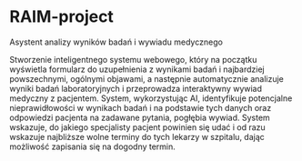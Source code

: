 # RAIM-project
Asystent analizy wyników badań i wywiadu medycznego

Stworzenie inteligentnego systemu webowego, który na początku wyświetla formularz do uzupełnienia z wynikami badań i najbardziej powszechnymi, ogólnymi objawami, a następnie automatycznie analizuje wyniki badań laboratoryjnych i przeprowadza interaktywny wywiad medyczny z pacjentem. System, wykorzystując AI, identyfikuje potencjalne nieprawidłowości w wynikach badań i na podstawie tych danych oraz odpowiedzi pacjenta na zadawane pytania, pogłębia wywiad. System wskazuje, do jakiego specjalisty pacjent powinien się udać i od razu wskazuje najbliższe wolne terminy do tych lekarzy w szpitalu, dając możliwość zapisania się na dogodny termin.

